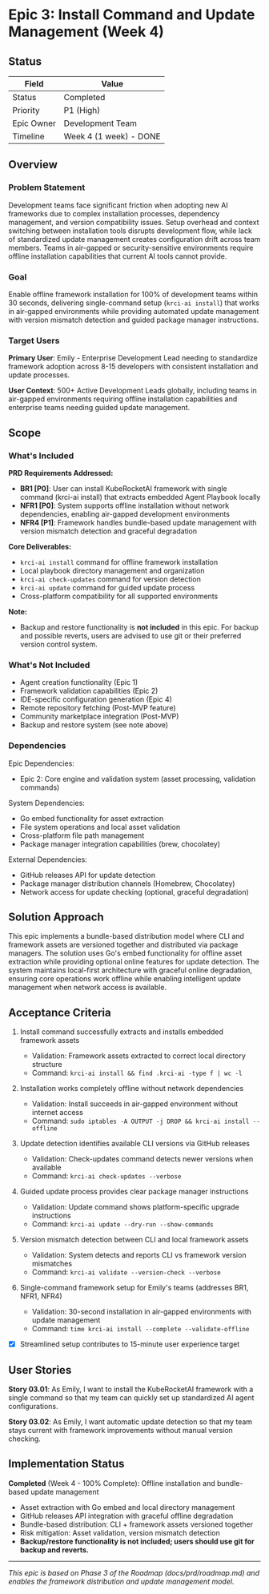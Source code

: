 # Epic 3: Install Command and Update Management (Week 4)

## Status

| Field                | Value                    |
|----------------------|--------------------------|
| Status               | Completed                |
| Priority             | P1 (High)               |
| Epic Owner           | Development Team        |
| Timeline             | Week 4 (1 week) - DONE |

## Overview

### Problem Statement

Development teams face significant friction when adopting new AI frameworks due to complex installation processes, dependency management, and version compatibility issues. Setup overhead and context switching between installation tools disrupts development flow, while lack of standardized update management creates configuration drift across team members. Teams in air-gapped or security-sensitive environments require offline installation capabilities that current AI tools cannot provide.

### Goal

Enable offline framework installation for 100% of development teams within 30 seconds, delivering single-command setup (`krci-ai install`) that works in air-gapped environments while providing automated update management with version mismatch detection and guided package manager instructions.

### Target Users

**Primary User**: Emily - Enterprise Development Lead needing to standardize framework adoption across 8-15 developers with consistent installation and update processes.

**User Context**: 500+ Active Development Leads globally, including teams in air-gapped environments requiring offline installation capabilities and enterprise teams needing guided update management.

## Scope

### What's Included

**PRD Requirements Addressed:**

- **BR1 [P0]**: User can install KubeRocketAI framework with single command (krci-ai install) that extracts embedded Agent Playbook locally
- **NFR1 [P0]**: System supports offline installation without network dependencies, enabling air-gapped development environments
- **NFR4 [P1]**: Framework handles bundle-based update management with version mismatch detection and graceful degradation

**Core Deliverables:**

- `krci-ai install` command for offline framework installation
- Local playbook directory management and organization
- `krci-ai check-updates` command for version detection
- `krci-ai update` command for guided update process
- Cross-platform compatibility for all supported environments

**Note:**

- Backup and restore functionality is **not included** in this epic. For backup and possible reverts, users are advised to use git or their preferred version control system.

### What's Not Included

- Agent creation functionality (Epic 1)
- Framework validation capabilities (Epic 2)
- IDE-specific configuration generation (Epic 4)
- Remote repository fetching (Post-MVP feature)
- Community marketplace integration (Post-MVP)
- Backup and restore system (see note above)

### Dependencies

Epic Dependencies:

- Epic 2: Core engine and validation system (asset processing, validation commands)

System Dependencies:

- Go embed functionality for asset extraction
- File system operations and local asset validation
- Cross-platform file path management
- Package manager integration capabilities (brew, chocolatey)

External Dependencies:

- GitHub releases API for update detection
- Package manager distribution channels (Homebrew, Chocolatey)
- Network access for update checking (optional, graceful degradation)

## Solution Approach

This epic implements a bundle-based distribution model where CLI and framework assets are versioned together and distributed via package managers. The solution uses Go's embed functionality for offline asset extraction while providing optional online features for update detection. The system maintains local-first architecture with graceful online degradation, ensuring core operations work offline while enabling intelligent update management when network access is available.

## Acceptance Criteria

1. Install command successfully extracts and installs embedded framework assets
   - Validation: Framework assets extracted to correct local directory structure
   - Command: `krci-ai install && find .krci-ai -type f | wc -l`

2. Installation works completely offline without network dependencies
   - Validation: Install succeeds in air-gapped environment without internet access
   - Command: `sudo iptables -A OUTPUT -j DROP && krci-ai install --offline`

3. Update detection identifies available CLI versions via GitHub releases
   - Validation: Check-updates command detects newer versions when available
   - Command: `krci-ai check-updates --verbose`

4. Guided update process provides clear package manager instructions
   - Validation: Update command shows platform-specific upgrade instructions
   - Command: `krci-ai update --dry-run --show-commands`

5. Version mismatch detection between CLI and local framework assets
   - Validation: System detects and reports CLI vs framework version mismatches
   - Command: `krci-ai validate --version-check --verbose`

6. Single-command framework setup for Emily's teams (addresses BR1, NFR1, NFR4)
   - Validation: 30-second installation in air-gapped environments with update management
   - Command: `time krci-ai install --complete --validate-offline`

- [x] Streamlined setup contributes to 15-minute user experience target

## User Stories

**Story 03.01**: As Emily, I want to install the KubeRocketAI framework with a single command so that my team can quickly set up standardized AI agent configurations.

**Story 03.02**: As Emily, I want automatic update detection so that my team stays current with framework improvements without manual version checking.

## Implementation Status

**Completed** (Week 4 - 100% Complete): Offline installation and bundle-based update management

- Asset extraction with Go embed and local directory management
- GitHub releases API integration with graceful offline degradation
- Bundle-based distribution: CLI + framework assets versioned together
- Risk mitigation: Asset validation, version mismatch detection
- **Backup/restore functionality is not included; users should use git for backup and reverts.**

---

*This epic is based on Phase 3 of the Roadmap (docs/prd/roadmap.md) and enables the framework distribution and update management model.*

